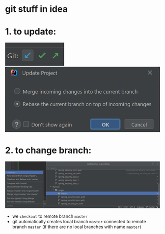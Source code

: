 # git stuff in idea

# 1. to update:

![updating](https://github.com/MarselGazizov/git_tsting/blob/master/for_repo/updating_1.png?raw=true)
![updating](https://github.com/MarselGazizov/git_tsting/blob/master/for_repo/updating_2.png?raw=true)

# 2. to change branch:

![updating](https://github.com/MarselGazizov/git_tsting/blob/master/for_repo/changing_branch.png?raw=true)

* we `checkout` to remote branch `master`
* git automatically creates local branch `master` connected to remote branch `master` (if there are no local branches with name `master`)























